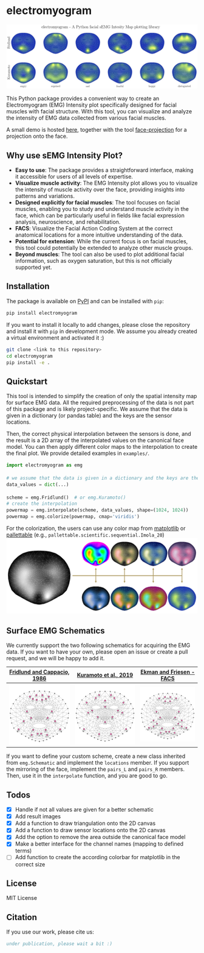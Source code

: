 # electromyogram

![Teaser](files/teaser.jpg)

This Python package provides a convenient way to create an Electromyogram (EMG) Intensity plot specifically designed for facial muscles with facial structure. With this tool, you can visualize and analyze the intensity of EMG data collected from various facial muscles.

A small demo is hosted [here](https://semg.inf-cv.uni-jena.de/), together with the tool [face-projection](https://github.com/cvjena/face-projection) for a projection onto the face.

## Why use sEMG Intensity Plot?

- **Easy to use**: The package provides a straightforward interface, making it accessible for users of all levels of expertise.
- **Visualize muscle activity**: The EMG Intensity plot allows you to visualize the intensity of muscle activity over the face, providing insights into patterns and variations.
- **Designed explicitly for facial muscles**: The tool focuses on facial muscles, enabling you to study and understand muscle activity in the face, which can be particularly useful in fields like facial expression analysis, neuroscience, and rehabilitation.
- **FACS**: Visualize the Facial Action Coding System at the correct anatomical locations for a more intuitive understanding of the data.
- **Potential for extension**: While the current focus is on facial muscles, this tool could potentially be extended to analyze other muscle groups.
- **Beyond muscles**: The tool can also be used to plot additional facial information, such as oxygen saturation, but this is not officially supported yet.


## Installation

The package is available on [PyPI](https://pypi.org/project/electromyogram/) and can be installed with `pip`:
  
```bash
pip install electromyogram
```

If you want to install it locally to add changes, please close the repository and install it with `pip` in development mode.
We assume you already created a virtual environment and activated it :)

```bash
git clone <link to this repository>
cd electromyogram
pip install -e .
```

## Quickstart

This tool is intended to simplify the creation of only the spatial intensity map for surface EMG data.
All the required preprocessing of the data is not part of this package and is likely project-specific.
We assume that the data is given in a dictionary (or pandas table) and the keys are the sensor locations.

Then, the correct physical interpolation between the sensors is done, and the result is a 2D array of the interpolated values on the canonical face model.
You can then apply different color maps to the interpolation to create the final plot.
We provide detailed examples in `examples/`.


```python
import electromyogram as emg

# we assume that the data is given in a dictionary and the keys are the sensor locations
data_values = dict(...)

scheme = emg.Fridlund()  # or emg.Kuramoto()
# create the interpolation
powermap = emg.interpolate(scheme, data_values, shape=(1024, 1024))
powermap = emg.colorize(powermap, cmap='viridis')
```

For the colorization, the users can use any color map from [matplotlib](https://matplotlib.org/stable/tutorials/colors/colormaps.html) or [pallettable](https://jiffyclub.github.io/palettable/) (e.g., `pallettable.scientific.sequential.Imola_20`)
![Colors](files/colorization.jpg)

## Surface EMG Schematics

We currently support the two following schematics for acquiring the EMG data.
If you want to have your own, please open an issue or create a pull request, and we will be happy to add it.

| [Fridlund and Cappacio, 1986](https://pubmed.ncbi.nlm.nih.gov/3809364/) | [Kuramoto et al., 2019](https://onlinelibrary.wiley.com/doi/10.1002/npr2.12059) | [Ekman and Friesen - FACS](https://psycnet.apa.org/record/1971-07999-001)|
|---|---|---|
| ![Locations ](files/locations_fridlund.jpg)  |  ![Locations ](files/locations_kuramoto.jpg) | ![Locations ](files/locations_facs.jpg) |

If you want to define your custom scheme, create a new class inherited from `emg.Schematic` and implement the `locations` member. If you support the mirroring of the face, implement the `pairs_L` and `pairs_R` members.
Then, use it in the `interpolate` function, and you are good to go.

## Todos

- [X] Handle if not all values are given for a better schematic
- [X] Add result images
- [X] Add a function to draw triangulation onto the 2D canvas
- [X] Add a function to draw sensor locations onto the 2D canvas
- [X] Add the option to remove the area outside the canonical face model
- [X] Make a better interface for the channel names (mapping to defined terms)
- [ ] Add function to create the according colorbar for matplotlib in the correct size

## License

MIT License

## Citation

If you use our work, please cite us:

```bibtex
under publication, please wait a bit :)
```
